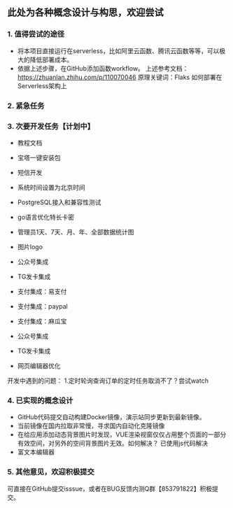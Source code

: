 
## 此处为各种概念设计与构思，欢迎尝试

### 1. 值得尝试的途径
- 将本项目直接运行在serverless，比如阿里云函数、腾讯云函数等等，可以极大的降低部署成本。
- 依据上述步骤，在GitHub添加函数workflow。
上述参考文档：https://zhuanlan.zhihu.com/p/110070046
原理关键词：Flaks 如何部署在Serverless架构上



### 2. 紧急任务



### 3. 次要开发任务【计划中】

- 教程文档
- 宝塔一键安装包
- 短信开发
- 系统时间设置为北京时间
- PostgreSQL接入和兼容性测试
- go语言优化特长卡密

- 管理员1天、7天、月、年、全部数据统计图
- 图片logo
- 公众号集成
- TG发卡集成
- 支付集成：易支付
- 支付集成：paypal
- 支付集成：麻瓜宝
- 公众号集成
- TG发卡集成
- 网页编辑器优化

开发中遇到的问题：
1.定时轮询查询订单的定时任务取消不了？尝试watch


### 4. 已实现的概念设计
- GitHub代码提交自动构建Docker镜像，演示站同步更新到最新镜像。
- 当前镜像在国内拉取非常慢，寻求国内自动化克隆镜像
- 在给应用添加动态背景图片时发现，VUE渲染视窗仅仅占用整个页面的一部分有效空间，对另外的空间背景图片无效。如何解决？ 已使用js代码解决
- 富文本编辑器 
  
### 5. 其他意见，欢迎积极提交
可直接在GitHub提交isssue，或者在BUG反馈内测Q群【853791822】积极提交。
